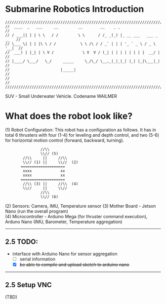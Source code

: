 # Submarine Robotics Introduction
```
/////////////////////////////////////////////////////////////////////////////
//  ____  _   ___     __         __        __    _ _                       //
// / ___|| | | \ \   / /         \ \      / /_ _(_) |_ __ ___   ___ _ __   //
// \___ \| | | |\ \ / /           \ \ /\ / / _` | | | '_ ` _ \ / _ \ '__|  //
//  ___) | |_| | \ V /             \ V  V / (_| | | | | | | | |  __/ |     //
// |____/ \___/   \_/     _____     \_/\_/ \__,_|_|_|_| |_| |_|\___|_|     //
//                       |_____|                                           //
//                                                                         //
/////////////////////////////////////////////////////////////////////////////
```
SUV - Small Underwater Vehicle. Codename WAILMER
# What does the robot look like?
(1) Robot Configuration: This robot has a configuration as follows. It has in total 6 thrusters with four (1-4) for leveling and depth control, and two (5-6) for horizontal motion control (forward, backward, turning). 
                  
                    //\\
                    \\// (5)
            //\\     ||     //\\
            \\// (1) ||     \\//  (2)
           ====================
            xxxx             xx
            xxxx             xx  
           ==================== 
            //\\ (3) ||     //\\  (4)
            \\//     ||     \\//
                    //\\
                    \\// (6)

(2) Sensors: Camera, IMU, Temperature sensor
(3) Mother Board - Jetson Nano (run the overall program)  
(4) Microcontroller - Arduino Mega (for thruster command execution), Arduno Nano (IMU, Barometer, Temperature aggregation)

---
## 2.5 TODO:
- interface with Arduino Nano for sensor aggregation
   - [ ] serial information
   - [x] ~~be able to compile and upload sketch to arduino nano~~

---
## 2.5 Setup VNC
(TBD)